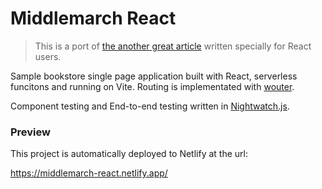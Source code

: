 # Middlemarch React

<!--
[![Node.js CI](https://github.com/beatfactor/middlemarch/actions/workflows/node.js.yml/badge.svg?branch=main)](https://github.com/beatfactor/middlemarch/actions/workflows/node.js.yml)
[![Netlify Status](https://api.netlify.com/api/v1/badges/16d2bbe4-6931-4e83-9fe5-6fd6e1688f2d/deploy-status)](https://app.netlify.com/sites/middlemarch/deploys)
-->

> This is a port of [the another great article](https://github.com/beatfactor/middlemarch) written specially for React users.

Sample bookstore single page application built with React, serverless funcitons and running on Vite. Routing is implementated with [wouter](https://github.com/molefrog/wouter).

Component testing and End-to-end testing written in [Nightwatch.js](https://nightwatchjs.org).

<!--
Full tutorial with step-by-step instructions available at:

[labs.pineview.io/learn-how-to-build-test-and-deploy-a-single-page-app-with-vue-3-vite-and-pinia/](https://labs.pineview.io/learn-how-to-build-test-and-deploy-a-single-page-app-with-vue-3-vite-and-pinia/)
-->

### Preview

This project is automatically deployed to Netlify at the url:

https://middlemarch-react.netlify.app/

<!--
![Screenshot 2022-02-04 at 17 42 13](https://user-images.githubusercontent.com/419506/152567821-ebc2073d-2759-412f-8e55-fcb1261d6c6c.png)
-->
